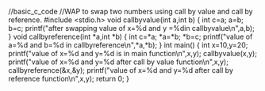 //basic_c_code
//WAP to swap two numbers using call by value and call by reference.
#include <stdio.h>
void callbyvalue(int a,int b)
{
    int c=a;
    a=b;
    b=c;
    printf("after swapping value of x=%d and y =%din callbyvalue\n",a,b);
}
void callbyreference(int *a,int *b)
{
    int c=*a;
    *a=*b;
    *b=c;
    printf("value of a=%d and b=%d in callbyreference\n",*a,*b);
}
int main()
{
    int x=10,y=20;
    printf("value of x=%d and y=%d is in main function\n",x,y);
    callbyvalue(x,y);
    printf("value of x=%d and y=%d after call by value function\n",x,y);
    callbyreference(&x,&y);
    printf("value of x=%d and y=%d after call by reference function\n",x,y);
    return 0;
}
